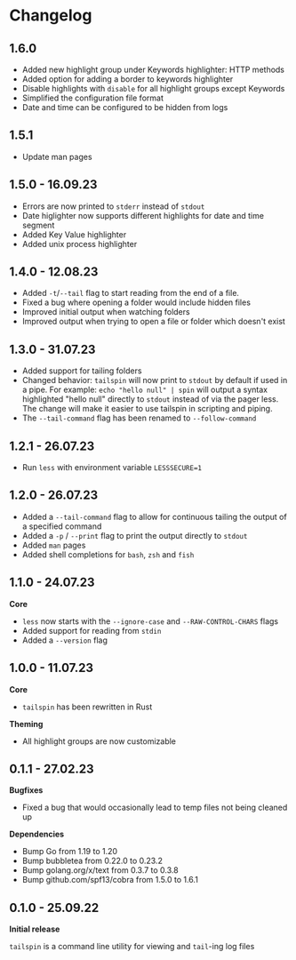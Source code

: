 # Changelog

## 1.6.0

- Added new highlight group under Keywords highlighter: HTTP methods
- Added option for adding a border to keywords highlighter
- Disable highlights with `disable` for all highlight groups except Keywords
- Simplified the configuration file format
- Date and time can be configured to be hidden from logs

## 1.5.1

- Update man pages

## 1.5.0 - 16.09.23

- Errors are now printed to `stderr` instead of `stdout`
- Date higlighter now supports different highlights for date and time segment
- Added Key Value highlighter
- Added unix process highlighter

## 1.4.0 - 12.08.23

- Added `-t`/`--tail` flag to start reading from the end of a file.
- Fixed a bug where opening a folder would include hidden files
- Improved initial output when watching folders
- Improved output when trying to open a file or folder which doesn't exist

## 1.3.0 - 31.07.23

- Added support for tailing folders
- Changed behavior: `tailspin` will now print to `stdout` by default if used in a pipe. For
  example: `echo "hello null" | spin`
  will output a syntax highlighted "hello null" directly to `stdout` instead of via the pager less. The change will make
  it easier to use tailspin in scripting and piping.
- The `--tail-command` flag has been renamed to `--follow-command`

## 1.2.1 - 26.07.23

- Run `less` with environment variable `LESSSECURE=1`

## 1.2.0 - 26.07.23

- Added a `--tail-command` flag to allow for continuous tailing the output of a specified command
- Added a `-p` / `--print` flag to print the output directly to `stdout`
- Added `man` pages
- Added shell completions for `bash`, `zsh` and `fish`

## 1.1.0 - 24.07.23

**Core**

- `less` now starts with the `--ignore-case` and `--RAW-CONTROL-CHARS` flags
- Added support for reading from `stdin`
- Added a `--version` flag

## 1.0.0 - 11.07.23

**Core**

- `tailspin` has been rewritten in Rust

**Theming**

- All highlight groups are now customizable

## 0.1.1 - 27.02.23

**Bugfixes**

- Fixed a bug that would occasionally lead to temp files not being cleaned up

**Dependencies**

- Bump Go from 1.19 to 1.20
- Bump bubbletea from 0.22.0 to 0.23.2
- Bump golang.org/x/text from 0.3.7 to 0.3.8
- Bump github.com/spf13/cobra from 1.5.0 to 1.6.1

## 0.1.0 - 25.09.22

**Initial release**

`tailspin` is a command line utility for viewing and `tail`-ing log files
